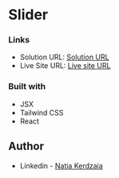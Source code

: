 # Slider

### Links

- Solution URL: [Solution URL](https://github.com/natiaker/slider.git)
- Live Site URL: [Live site URL](https://natiaker.github.io/slider/)

### Built with

- JSX
- Tailwind CSS
- React

## Author

- Linkedin - [Natia Kerdzaia](linkedin.com/in/natiaker/)
